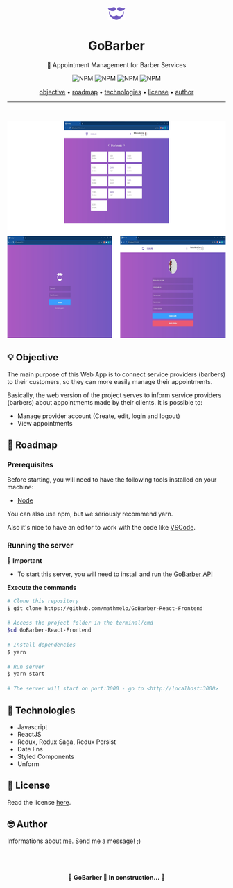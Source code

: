 <div align="center">
    <img src="./src/assets/logo-purple.svg" height="30"/>
  <h1>GoBarber</h1>
</div>
<p align="center">🚀 Appointment Management for Barber Services</p>
<p align="center">
  <img alt="NPM" src="https://img.shields.io/github/license/mathmelo/GoBarber-React-Frontend">
  <img alt="NPM" src="https://img.shields.io/github/issues/mathmelo/GoBarber-React-Frontend">
  <img alt="NPM" src="https://img.shields.io/github/forks/mathmelo/GoBarber-React-Frontend">
  <img alt="NPM" src="https://img.shields.io/github/stars/mathmelo/GoBarber-React-Frontend">
</p>

<div align="center">
 <a href="#-objective">objective</a> •
 <a href="#-roadmap">roadmap</a> •
 <a href="#-technologies">technologies</a> •
 <a href="#-licence">license</a> •
 <a href="#-author">author</a>
</div>

---
</br>

<p align="center">
  <img src="./.github/GoBarber.png" height="500" margin-top="400">
</p>





## 💡 Objective
<p>The main purpose of this Web App is to connect service providers (barbers) to their customers, so they can more easily manage their appointments.</p>
<p>Basically, the web version of the project serves to inform service providers (barbers) about appointments made by their clients. It is possible to:</p>

- Manage provider account (Create, edit, login and logout)
- View appointments


## 🎌 Roadmap

### Prerequisites
Before starting, you will need to have the following tools installed on your machine:
<ul>
  <li><a href="https://nodejs.org/en/">Node</a></li>
</ul>

You can also use npm, but we seriously recommend yarn.

Also it's nice to have an editor to work with the code like [VSCode](https://code.visualstudio.com/).

### Running the server
**🚫 Important**
- To start this server, you will need to install and run the [GoBarber API](https://github.com/mathmelo/GoBarber-NodeJS-Backend)

**Execute the commands**

```bash
# Clone this repository
$ git clone https://github.com/mathmelo/GoBarber-React-Frontend

# Access the project folder in the terminal/cmd
$cd GoBarber-React-Frontend

# Install dependencies
$ yarn

# Run server
$ yarn start

# The server will start on port:3000 - go to <http://localhost:3000>
```

## 💜 Technologies
- Javascript
- ReactJS
- Redux, Redux Saga, Redux Persist
- Date Fns
- Styled Components
- Unform

## 📕 License

Read the license [here](https://github.com/mathmelo/GoBarber-React-Frontend/blob/main/LICENSE).

## 🤓 Author

Informations about [me](https://github.com/mathmelo).
Send me a message! ;)

<br />
<br />

<h4 align="center">
	🚧  GoBarber 🚀 In construction...  🚧</br>
</h4>

